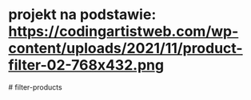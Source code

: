 # projekt na podstawie: https://codingartistweb.com/wp-content/uploads/2021/11/product-filter-02-768x432.png
#   f i l t e r - p r o d u c t s  
 